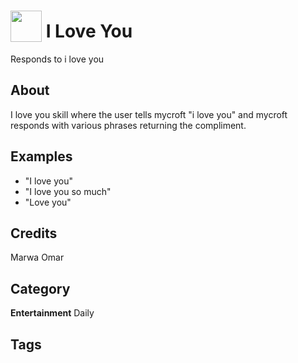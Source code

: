 # <img src="https://raw.githack.com/FortAwesome/Font-Awesome/master/svgs/solid/hand-holding-heart.svg" card_color="#F39AE4" width="50" height="50" style="vertical-align:bottom"/> I Love You
Responds to i love you

## About
I love you skill where the user tells mycroft  "i love you" and mycroft responds with various phrases returning the compliment.

## Examples
* "I love you"
* "I love you so much"
* "Love you"

## Credits
Marwa Omar

## Category
**Entertainment**
Daily

## Tags

